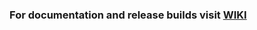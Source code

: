 
### For documentation and release builds visit [WIKI](https://github.com/JAMK-GameDev/game-development-project-2017-fuzzymeme/wiki)
